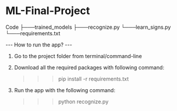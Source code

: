 # ML-Final-Project

Code
├───trained_models
├───recognize.py
└───learn_signs.py
└───requirements.txt

--- How to run the app? ---

1. Go to the project folder from terminal/command-line
2. Download all the required packages with following command:
	
	>>> pip install -r requirements.txt

3. Run the app with the following command:
	
	>>> python recognize.py
